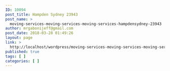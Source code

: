```yaml
---
ID: 10094
post_title: Hampden Sydney 23943
post_name: >
  moving-services-moving-services-moving-services-hampdensydney-23943
author: mrgabonijeff@gmail.com
post_date: 2018-03-28 01:49:26
layout: page
link: >
  http://localhost/wordpress/moving-services-moving-services-moving-services-hampdensydney-23943/
published: true
tags: [ ]
categories: [ ]
---
```

